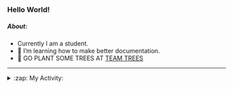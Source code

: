 ### Hello World!

##### About:
- Currently I am a student.
- 🌱 I’m learning how to make better documentation.
- 🌱 GO PLANT SOME TREES AT [TEAM TREES](https://teamtrees.org/)

---
<details>
  <summary>:zap: My Activity:</summary>
  
<!--START_SECTION:waka-->
![Code Time](http://img.shields.io/badge/Code%20Time-1%2C080%20hrs%2031%20mins-blue)

**I'm a Night 🦉** 

```text
🌞 Morning                1259 commits        ██░░░░░░░░░░░░░░░░░░░░░░░   09.02 % 
🌆 Daytime                4828 commits        █████████░░░░░░░░░░░░░░░░   34.60 % 
🌃 Evening                4105 commits        ███████░░░░░░░░░░░░░░░░░░   29.42 % 
🌙 Night                  3763 commits        ███████░░░░░░░░░░░░░░░░░░   26.97 % 
```
📅 **I'm Most Productive on Wednesday** 

```text
Monday                   2155 commits        ████░░░░░░░░░░░░░░░░░░░░░   15.44 % 
Tuesday                  1708 commits        ███░░░░░░░░░░░░░░░░░░░░░░   12.24 % 
Wednesday                3169 commits        ██████░░░░░░░░░░░░░░░░░░░   22.71 % 
Thursday                 1762 commits        ███░░░░░░░░░░░░░░░░░░░░░░   12.63 % 
Friday                   1376 commits        ██░░░░░░░░░░░░░░░░░░░░░░░   09.86 % 
Saturday                 1290 commits        ██░░░░░░░░░░░░░░░░░░░░░░░   09.24 % 
Sunday                   2495 commits        ████░░░░░░░░░░░░░░░░░░░░░   17.88 % 
```


📊 **This Week I Spent My Time On** 

```text
🔥 Editors: 
VS Code                  10 hrs 39 mins      █████████████████████████   100.00 % 

🐱‍💻 Projects: 
CSF22                    7 hrs 1 min         ████████████████░░░░░░░░░   65.81 % 
praise                   3 hrs 33 mins       ████████░░░░░░░░░░░░░░░░░   33.36 % 
os-lab                   5 mins              ░░░░░░░░░░░░░░░░░░░░░░░░░   00.83 % 
```


 Last Updated on 29/03/2023 11:07:29 UTC
<!--END_SECTION:waka-->
</details>
